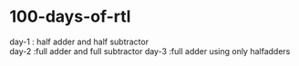 # 100-days-of-rtl
day-1 : half adder and half subtractor                                                                                                                                               
day-2 :full adder and full subtractor
day-3 :full adder using only halfadders
